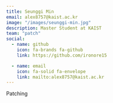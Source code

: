 ```yaml
---
title: Seunggi Min
email: alex8757@kaist.ac.kr
image: "/images/seunggi-min.jpg"
description: Master Student at KAIST
team: "patch"
social:
  - name: github
    icon: fa-brands fa-github
    link: https://github.com/ironore15

  - name: email
    icon: fa-solid fa-envelope
    link: mailto:alex8757@kaist.ac.kr
---
```


Patching
